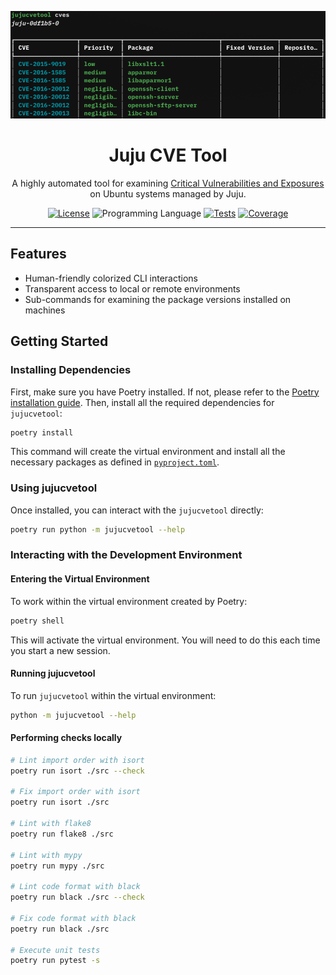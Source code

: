 <div align="center">

![Screenshot][screenshot]

# Juju CVE Tool
A highly automated tool for examining [Critical Vulnerabilities and Exposures][wiki-cve] on Ubuntu systems managed by Juju.

[![License][shield-license]][url-license]
![Programming Language][shield-language]
[![Tests][shield-tests]][url-tests]
[![Coverage][shield-codecov]][url-codecov]

<hr>
</div>

## Features
- Human-friendly colorized CLI interactions
- Transparent access to local or remote environments
- Sub-commands for examining the package versions installed on machines

## Getting Started
### Installing Dependencies
First, make sure you have Poetry installed. If not, please refer to the
[Poetry installation guide](https://python-poetry.org/docs/#installation).
Then, install all the required dependencies for `jujucvetool`:

```bash
poetry install
```

This command will create the virtual environment and install all the necessary packages as defined in
[`pyproject.toml`](pyproject.toml).

### Using jujucvetool
Once installed, you can interact with the `jujucvetool` directly:

```bash
poetry run python -m jujucvetool --help
```

### Interacting with the Development Environment
#### Entering the Virtual Environment
To work within the virtual environment created by Poetry:

```bash
poetry shell
```

This will activate the virtual environment.
You will need to do this each time you start a new session.

#### Running jujucvetool
To run `jujucvetool` within the virtual environment:

```bash
python -m jujucvetool --help
```

#### Performing checks locally
```bash
# Lint import order with isort
poetry run isort ./src --check

# Fix import order with isort
poetry run isort ./src

# Lint with flake8
poetry run flake8 ./src

# Lint with mypy
poetry run mypy ./src

# Lint code format with black
poetry run black ./src --check

# Fix code format with black
poetry run black ./src

# Execute unit tests
poetry run pytest -s
```


[screenshot]: .github/assets/screenshot.png
[wiki-cve]: https://en.wikipedia.org/wiki/Common_Vulnerabilities_and_Exposures

[shield-license]: https://img.shields.io/github/license/johnlettman/jujucvetool?style=for-the-badge
[url-license]: ./LICENSE

[shield-language]: https://img.shields.io/github/languages/top/johnlettman/jujucvetool?style=for-the-badge

[shield-tests]: https://img.shields.io/github/actions/workflow/status/johnlettman/jujucvetool/ci.yml?style=for-the-badge&label=tests
[url-tests]: https://github.com/johnlettman/jujucvetool/actions/workflows/ci.yml

[shield-codecov]: https://img.shields.io/codecov/c/github/johnlettman/jujucvetool?style=for-the-badge
[url-codecov]: https://app.codecov.io/gh/johnlettman/jujucvetool
